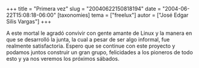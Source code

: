 +++
title = "Primera vez"
slug = "20040622150818194"
date = "2004-06-22T15:08:18-06:00"
[taxonomies]
tema = ["freelux"]
autor = ["José Edgar Silis Vargas"]
+++

A este mortal le agradó convivir con gente amante de Linux y la manera
en que se desarrolló la junta, la cual a pesar de ser algo informal, fue
realmente satisfactoria. Espero que se continue con este proyecto y
podamos juntos construir un gran grupo, felicidades a los pioneros de
todo esto y ya nos veremos los próximos sábados.

